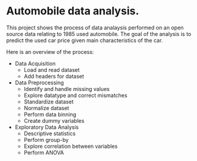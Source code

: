 # Automobile data analysis.

This project shows the process of data analaysis performed on an open source data relating to 1985 used automobile. The goal of the analysis is to predict the used car price given main characteristics of the car.

Here is an overview of the process:

* Data Acquisition
  * Load and read dataset
  * Add headers for dataset
* Data Preprocessing
  * Identify and handle missing values
  * Explore datatype and correct mismatches
  * Standardize dataset
  * Normalize dataset
  * Perform data binning
  * Create dummy variables
* Exploratory Data Analysis
  * Descriptive statistics
  * Perform group-by
  * Explore correlation between variables
  * Perform ANOVA
